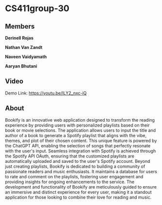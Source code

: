 # CS411group-30
## Members

**Derinell Rojas**

**Nathan Van Zandt**


**Naveen Vaidyamath**


**Aaryan Bhutani**

## Video 
Demo Link: https://youtu.be/ILY2_nxc-iQ

## About
Bookify is an innovative web application designed to transform the reading experience by providing users with personalized playlists based on their book or movie selections. 
The application allows users to input the title and author of a book to generate a Spotify playlist that aligns with the vibe, themes, and plot
of their chosen content. This unique feature is powered by the ChatGPT API, enabling the selection of songs that perfectly resonate with the user's input. Seamless integration
with Spotify is achieved through the Spotify API OAuth, ensuring that the customized playlists are automatically uploaded and saved to the user's Spotify account. Beyond just 
creating playlists, Bookify is dedicated to building a community of passionate readers and music enthusiasts. It maintains a database for users to rate and comment on the playlists, 
fostering user engagement and providing insights for ongoing enhancements to the service. The development and functionality of Bookify are meticulously guided to ensure an immersive and 
distinct experience for every user, making it a standout application for those looking to combine their love for reading and music.
